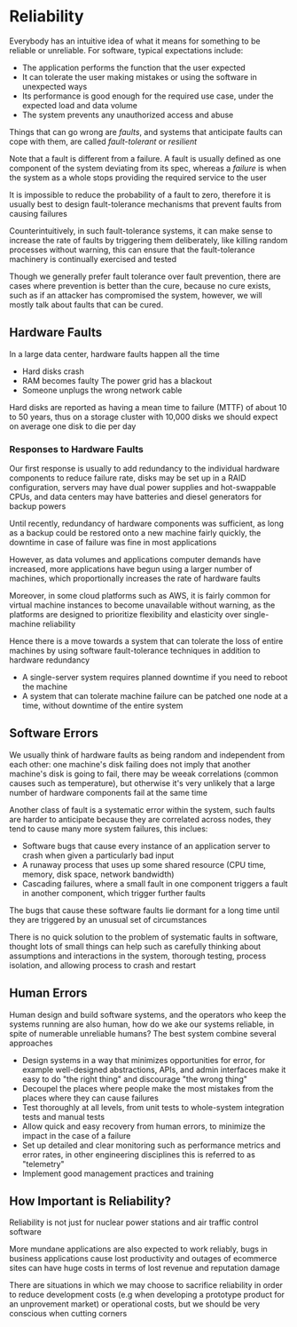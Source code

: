 # Reliability
Everybody has an intuitive idea of what it means for something to be reliable or unreliable. For software, typical expectations include:
- The application performs the function that the user expected
- It can tolerate the user making mistakes or using the software in unexpected ways
- Its performance is good enough for the required use case, under the expected load and data volume
- The system prevents any unauthorized access and abuse

Things that can go wrong are *faults*, and systems that anticipate faults can cope with them, are called *fault-tolerant* or *resilient*

Note that a fault is different from a failure. A fault is usually defined as one component of the system deviating from its spec, whereas a *failure* is when the system as a whole stops providing the required service to the user

It is impossible to reduce the probability of a fault to zero, therefore it is usually best to design fault-tolerance mechanisms that prevent faults from causing failures

Counterintuitively, in such fault-tolerance systems, it can make sense to increase the rate of faults by triggering them deliberately, like killing random processes without warning, this can ensure that the fault-tolerance machinery is continually exercised and tested

Though we generally prefer fault tolerance over fault prevention, there are cases where prevention is better than the cure, because no cure exists, such as if an attacker has compromised the system, however, we will mostly talk about faults that can be cured.

## Hardware Faults
In a large data center, hardware faults happen all the time
- Hard disks crash
- RAM becomes faulty
The power grid has a blackout
- Someone unplugs the wrong network cable

Hard disks are reported as having a mean time to failure (MTTF) of about 10 to 50 years, thus on a storage cluster with 10,000 disks we should expect on average one disk to die per day

### Responses to Hardware Faults
Our first response is usually to add redundancy to the individual hardware components to reduce failure rate, disks may be set up in a RAID configuration, servers may have dual power supplies and hot-swappable CPUs, and data centers may have batteries and diesel generators for backup powers

Until recently, redundancy of hardware components was sufficient, as long as a backup could be restored onto a new machine fairly quickly, the downtime in case of failure was fine in most applications

However, as data volumes and applications computer demands have increased, more applications have begun using a larger number of machines, which proportionally increases the rate of hardware faults

Moreover, in some cloud platforms such as AWS, it is fairly common for virtual machine instances to become unavailable without warning, as the platforms are designed to prioritize flexibility and elasticity over single-machine reliability

Hence there is a move towards a system that can tolerate the loss of entire machines by using software fault-tolerance techniques in addition to hardware redundancy
- A single-server system requires planned downtime if you need to reboot the machine
- A system that can tolerate machine failure can be patched one node at a time, without downtime of the entire system

## Software Errors
We usually think of hardware faults as being random and independent from each other: one machine's disk failing does not imply that another machine's disk is going to fail, there may be weeak correlations (common causes such as temperature), but otherwise it's very unlikely that a large number of hardware components fail at the same time

Another class of fault is a systematic error within the system, such faults are harder to anticipate because they are correlated across nodes, they tend to cause many more system failures, this inclues:
- Software bugs that cause every instance of an application server to crash when given a particularly bad input
- A runaway process that uses up some shared resource (CPU time, memory, disk space, network bandwidth)
- Cascading failures, where a small fault in one component triggers a fault in another component, which trigger further faults

The bugs that cause these software faults lie dormant for a long time until they are triggered by an unusual set of circumstances

There is no quick solution to the problem of systematic faults in software, thought lots of small things can help such as carefully thinking about assumptions and interactions in the system, thorough testing, process isolation, and allowing process to crash and restart

## Human Errors
Human design and build software systems, and the operators who keep the systems running are also human, how do we ake our systems reliable, in spite of numerable unreliable humans? The best system combine several approaches
- Design systems in a way that minimizes opportunities for error, for example well-designed abstractions, APIs, and admin interfaces make it easy to do "the right thing" and discourage "the wrong thing"
- Decoupel the places where people make the most mistakes from the places where they can cause failures
- Test thoroughly at all levels, from unit tests to whole-system integration tests and manual tests
- Allow quick and easy recovery from human errors, to minimize the impact in the case of a failure
- Set up detailed and clear monitoring such as performance metrics and error rates, in other engineering disciplines this is referred to as "telemetry"
- Implement good management practices and training

## How Important is Reliability?
Reliability is not just for nuclear power stations and air traffic control software

More mundane applications are also expected to work reliably, bugs in business applications cause lost productivity and outages of ecommerce sites can have huge costs in terms of lost revenue and reputation damage

There are situations in which we may choose to sacrifice reliability in order to reduce development costs (e.g when developing a prototype product for an unprovement market) or operational costs, but we should be very conscious when cutting corners
